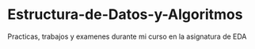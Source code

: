 # Estructura-de-Datos-y-Algoritmos

Practicas, trabajos y examenes durante mi curso en la asignatura de EDA
